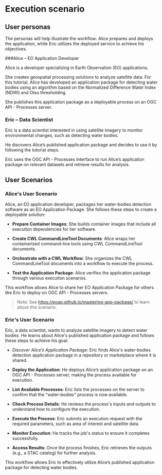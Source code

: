 # Execution scenario

## User personas

The personas will help illustrate the workflow: Alice prepares and deploys the application, while Eric utilizes the deployed service to achieve his objectives.

###Alice – EO Application Developer

Alice is a developer specializing in Earth Observation (EO) applications. 

She creates geospatial processing solutions to analyze satellite data. For this tutorial, Alice has developed an application package for detecting water bodies using an algorithm based on the Normalized Difference Water Index (NDWI) and Otsu thresholding. 

She publishes this application package as a deployable process on an OGC API - Processes server.

### Eric – Data Scientist

Eric is a data scientist interested in using satellite imagery to monitor environmental changes, such as detecting water bodies. 

He discovers Alice’s published application package and decides to use it by following the tutorial steps. 

Eric uses the OGC API - Processes interface to run Alice’s application package on relevant datasets and retrieve results for analysis.

## User Scenarios

### Alice's User Scenario

Alice, an EO application developer, packages her water-bodies detection software as an EO Application Package. She follows these steps to create a deployable solution:

* **Prepare Container Images**: She builds container images that include all execution dependencies for her software.

* **Create CWL CommandLineTool Documents**: Alice wraps her containerized command-line tools using CWL CommandLineTool documents.

* **Orchestrate with a CWL Workflow**: She organizes the CWL CommandLineTool documents into a workflow to execute the process.

* **Test the Application Package**: Alice verifies the application package through various execution scenarios.

This workflow allows Alice to share her EO Application Package for others like Eric to deploy on OGC API - Processes servers.

> Note: See https://eoap.github.io/mastering-app-package/ to learn about this scenario.

### Eric's User Scenario

Eric, a data scientist, wants to analyze satellite imagery to detect water bodies. He learns about Alice's published application package and follows these steps to achieve his goal:

* *Discover Alice’s Application Package*: Eric finds Alice's water-bodies detection application package in a repository or marketplace where it is shared.

* **Deploy the Application**: He deploys Alice’s application package on an OGC API - Processes server, making the process available for execution.

* **List Available Processes**: Eric lists the processes on the server to confirm that the "water-bodies" process is now available.

* **Check Process Details**: He reviews the process's inputs and outputs to understand how to configure the execution.

* **Execute the Process**: Eric submits an execution request with the required parameters, such as area of interest and satellite data.

* **Monitor Execution**: He tracks the job's status to ensure it completes successfully.

* **Access Results**: Once the process finishes, Eric retrieves the outputs (e.g., a STAC catalog) for further analysis.

This workflow allows Eric to effectively utilize Alice’s published application package for detecting water bodies.
